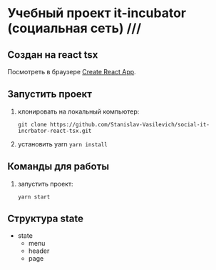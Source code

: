 # Учебный проект it-incubator (социальная сеть) ///
## Создан на react tsx

Посмотреть в браузере [Create React App](https://github.com/facebook/create-react-app).

## Запустить проект

   1. клонировать на локальный компьютер:

      `git clone https://github.com/Stanislav-Vasilevich/social-it-incrbator-react-tsx.git`
   2. установить yarn
      `yarn install`

## Команды для работы

1. запустить проект:

    `yarn start`

## Структура **state**
- state
    - menu
    - header
    - page
    
